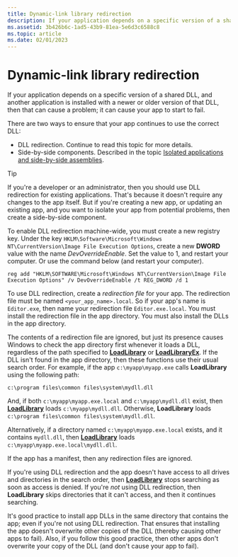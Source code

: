 ```yaml
---
title: Dynamic-link library redirection
description: If your application depends on a specific version of a shared DLL, and another application is installed with a newer or older version of that DLL, then that can cause a problem; it can cause your app to start to fail.
ms.assetid: 3b426b6c-1ad5-43b9-81ea-5e6d3c6588c8
ms.topic: article
ms.date: 02/01/2023
---
```


# Dynamic-link library redirection

If your application depends on a specific version of a shared DLL, and another application is installed with a newer or older version of that DLL, then that can cause a problem; it can cause your app to start to fail.

There are two ways to ensure that your app continues to use the correct DLL:

* DLL redirection. Continue to read this topic for more details.
* Side-by-side components. Described in the topic [Isolated applications and side-by-side assemblies](/windows/win32/SbsCs/isolated-applications-and-side-by-side-assemblies-portal).

> [!TIP]
> If you're a developer or an administrator, then you should use DLL redirection for existing applications. That's because it doesn't require any changes to the app itself. But if you're creating a new app, or updating an existing app, and you want to isolate your app from potential problems, then create a side-by-side component.

To enable DLL redirection machine-wide, you must create a new registry key. Under the key `HKLM\Software\Microsoft\Windows NT\CurrentVersion\Image File Execution Options`, create a new **DWORD** value with the name *DevOverrideEnable*. Set the value to 1, and restart your computer. Or use the command below (and restart your computer).

```console
reg add "HKLM\SOFTWARE\Microsoft\Windows NT\CurrentVersion\Image File Execution Options" /v DevOverrideEnable /t REG_DWORD /d 1
```

To use DLL redirection, create a *redirection file* for your app. The redirection file must be named `<your_app_name>.local`. So if your app's name is `Editor.exe`, then name your redirection file `Editor.exe.local`. You must install the redirection file in the app directory. You must also install the DLLs in the app directory.

The contents of a redirection file are ignored, but just its presence causes Windows to check the app directory first whenever it loads a DLL, regardless of the path specified to [**LoadLibrary**](/windows/win32/api/libloaderapi/nf-libloaderapi-loadlibrarya) or [**LoadLibraryEx**](/windows/win32/api/LibLoaderAPI/nf-libloaderapi-loadlibraryexa). If the DLL isn't found in the app directory, then these functions use their usual search order. For example, if the app `c:\myapp\myapp.exe` calls **LoadLibrary** using the following path:

`c:\program files\common files\system\mydll.dll`

And, if both `c:\myapp\myapp.exe.local` and `c:\myapp\mydll.dll` exist, then [**LoadLibrary**](/windows/win32/api/libloaderapi/nf-libloaderapi-loadlibrarya) loads `c:\myapp\mydll.dll`. Otherwise, **LoadLibrary** loads `c:\program files\common files\system\mydll.dll`.

Alternatively, if a directory named `c:\myapp\myapp.exe.local` exists, and it contains `mydll.dll`, then [**LoadLibrary**](/windows/win32/api/libloaderapi/nf-libloaderapi-loadlibrarya) loads `c:\myapp\myapp.exe.local\mydll.dll`.

If the app has a manifest, then any redirection files are ignored.

If you're using DLL redirection and the app doesn't have access to all drives and directories in the search order, then [**LoadLibrary**](/windows/win32/api/libloaderapi/nf-libloaderapi-loadlibrarya) stops searching as soon as access is denied. If you're *not* using DLL redirection, then **LoadLibrary** skips directories that it can't access, and then it continues searching.

It's good practice to install app DLLs in the same directory that contains the app; even if you're not using DLL redirection. That ensures that installing the app doesn't overwrite other copies of the DLL (thereby causing other apps to fail). Also, if you follow this good practice, then other apps don't overwrite your copy of the DLL (and don't cause your app to fail).
